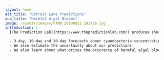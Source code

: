 ```yaml
---
layout: home
alt_title: "Detroit Lake Predictions"
sub_title: "Harmful Algal Blooms"
image: /assets/images/PANO_20180911_101726.jpg
introduction: |
  [The Prediction Lab](https://www.thepredictionlab.com/) produces short, medium and long-term       forecasts of harmful algal blooms in Detroit Lake, OR. We use Big Data collected from the lake,      including water samples taken directly from the lake, as well as information on local and regional   weather. We also make use of satellite imagery, to measure changes in the color of the lake. All     these information are fed into Machine Learning algorithms that provide:

  - 3-day, 10-day and 30-day forecasts about cyanobacteria concentrations and algal toxin levls
  - We also estimate the uncertainty about our predictions
  - We also learn about what drives the occurence of harmful algal blooms
---
```

